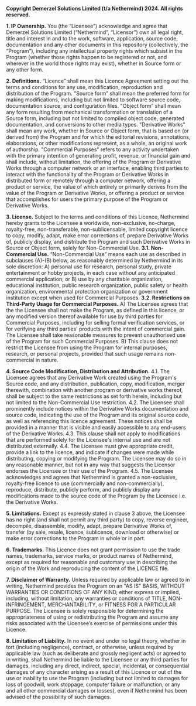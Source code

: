 **Copyright Demerzel Solutions Limited (t/a Nethermind) 2024. All rights reserved.**

**1. IP Ownership.**
You (the “Licensee”) acknowledge and agree that Demerzel Solutions Limited (“Nethermind”, “Licensor”) own all legal right, title and interest in and to the work, software, application, source code, documentation and any other documents in this repository (collectively, the “Program”), including any intellectual property rights which subsist in the Program (whether those rights happen to be registered or not, and wherever in the world those rights may exist), whether in Source form or any other form.

**2. Definitions.**
“Licence” shall mean this Licence Agreement setting out the terms and conditions for any use, modification, reproduction and distribution of the Program.
"Source form” shall mean the preferred form for making modifications, including but not limited to software source code, documentation source, and configuration files.
"Object form” shall mean any form resulting from mechanical transformation or translation of a Source form, including but not limited to compiled object code, generated documentation, and conversions to other media types.
"Derivative Works" shall mean any work, whether in Source or Object form, that is based on (or derived from) the Program and for which the editorial revisions, annotations, elaborations, or other modifications represent, as a whole, an original work of authorship. 
"Commercial Purposes" refers to any activity undertaken with the primary intention of generating profit, revenue, or financial gain and shall include, without limitation, the offering of the Program or Derivative Works through a computer network or an interface, enabling third parties to interact with the functionality of the Program or Derivative Works in distributed form or remotely through a computer network, offering a product or service, the value of which entirely or primarily derives from the value of the Program or Derivative Works, or offering a product or service that accomplishes for users the primary purpose of the Program or Derivative Works.

**3. License.**
Subject to the terms and conditions of this Licence, Nethermind hereby grants to the Licensee a worldwide, non-exclusive, no-charge, royalty-free, non-transferable, non-sublicensable, limited copyright licence to copy, modify, adapt, make error corrections of, prepare Derivative Works of, publicly display, and distribute the Program and such Derivative Works in Source or Object form, solely for Non-Commercial Use.
**3.1. Non-Commercial Use.**
“Non-Commercial Use” means each use as described in subclauses (A)-(B) below, as reasonably determined by Nethermind in its sole discretion:
A) personal use for research, personal study, private entertainment or hobby projects, in each case without any anticipated commercial application; or
B) use by any charitable organization, educational institution, public research organization, public safety or health organization, environmental protection organization or government institution except when used for Commercial Purposes.
**3.2. Restrictions on Third-Party Usage for Commercial Purposes.**
A) The Licensee agrees that the the Licensee shall not make the Program, as defined in this licence, or any modified version thereof available for use by third parties for Commercial Purposes, including for selling formal verification services, or for verifying any third parties' products with the intent of commercial gain. The Licensee shall take reasonable measures to prevent unauthorised use of the Program for such Commercial Purposes. 
B) This clause does not restrict the Licensee from using the Program for internal purposes, research, or personal projects, provided that such usage remains non-commercial in nature.

**4. Source Code Modification, Distribution and Attribution.**
4.1. The Licensee agrees that any Derivative Work created using the Program's Source code, and any distribution, publication, copy, modification, merger therewith, combination with another program or derivative works thereof, shall be subject to the same restrictions as set forth herein, including but not limited to the Non-Commercial Use restriction.
4.2. The Licensee shall prominently include notices within the Derivative Works documentation and source code, indicating the use of the Program and its original source code, as well as referencing this licence agreement. These notices shall be provided in a manner that is visible and easily accessible to any end-users of the Derivative Works.
4.3. This clause shall not apply to modifications that are performed solely for the Licensee's internal use and are not distributed externally.
4.4. The Licensee must give appropriate credit, provide a link to the licence, and indicate if changes were made while distributing, copying or modifying the Program. The Licensee may do so in any reasonable manner, but not in any way that suggests the Licensor endorses the Licensee or their use of the Program.
4.5. The Licensee acknowledges and agrees that Nethermind is granted a non-exclusive, royalty-free licence to use (commercially and non-commercially), reproduce, distribute, publicly perform, and publicly display any modifications made to the source code of the Program by the Licensee i.e. the Derivative Works.

**5. Limitations.**
Except as expressly stated in clause 3 above, the Licensee has no right (and shall not permit any third party) to copy, reverse engineer, decompile, disassemble, modify, adapt, prepare Derivative Works of, transfer (by sale, resale, licence, sublicence, download or otherwise) or make error corrections to the Program in whole or in part.

**6. Trademarks.**
This Licence does not grant permission to use the trade names, trademarks, service marks, or product names of Nethermind, except as required for reasonable and customary use in describing the origin of the Work and reproducing the content of the LICENCE file.

**7. Disclaimer of Warranty.**
Unless required by applicable law or agreed to in writing, Nethermind provides the Program on an "AS IS" BASIS, WITHOUT WARRANTIES OR CONDITIONS OF ANY KIND, either express or implied, including, without limitation, any warranties or conditions of TITLE, NON-INFRINGEMENT, MERCHANTABILITY, or FITNESS FOR A PARTICULAR PURPOSE. The Licensee is solely responsible for determining the appropriateness of using or redistributing the Program and assume any risks associated with the Licensee’s exercise of permissions under this Licence.

**8. Limitation of Liability.**
In no event and under no legal theory, whether in tort (including negligence), contract, or otherwise, unless required by applicable law (such as deliberate and grossly negligent acts) or agreed to in writing, shall Nethermind be liable to the Licensee or any third parties for damages, including any direct, indirect, special, incidental, or consequential damages of any character arising as a result of this Licence or out of the use or inability to use the Program (including but not limited to damages for loss of goodwill, work stoppage, computer failure or malfunction, or any and all other commercial damages or losses), even if Nethermind has been advised of the possibility of such damages.
